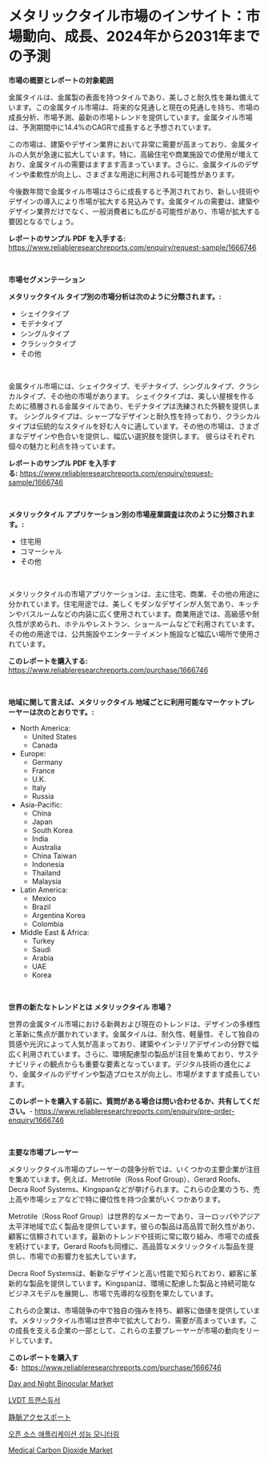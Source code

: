 <p><h1>メタリックタイル市場のインサイト：市場動向、成長、2024年から2031年までの予測</h1></p><p><strong>市場の概要とレポートの対象範囲</strong></p>
<p><p>金属タイルは、金属製の表面を持つタイルであり、美しさと耐久性を兼ね備えています。この金属タイル市場は、将来的な見通しと現在の見通しを持ち、市場の成長分析、市場予測、最新の市場トレンドを提供しています。金属タイル市場は、予測期間中に14.4%のCAGRで成長すると予想されています。</p><p>この市場は、建築やデザイン業界において非常に需要が高まっており、金属タイルの人気が急速に拡大しています。特に、高級住宅や商業施設での使用が増えており、金属タイルの需要はますます高まっています。さらに、金属タイルのデザインや柔軟性が向上し、さまざまな用途に利用される可能性があります。</p><p>今後数年間で金属タイル市場はさらに成長すると予測されており、新しい技術やデザインの導入により市場が拡大する見込みです。金属タイルの需要は、建築やデザイン業界だけでなく、一般消費者にも広がる可能性があり、市場が拡大する要因となるでしょう。</p></p>
<p><strong>レポートのサンプル PDF を入手する:</strong> <a href="https://www.reliableresearchreports.com/enquiry/request-sample/1666746">https://www.reliableresearchreports.com/enquiry/request-sample/1666746</a></p>
<p>&nbsp;</p>
<p><strong>市場セグメンテーション</strong></p>
<p><strong>メタリックタイル タイプ別の市場分析は次のように分類されます。:</strong></p>
<p><ul><li>シェイクタイプ</li><li>モデナタイプ</li><li>シングルタイプ</li><li>クラシックタイプ</li><li>その他</li></ul></p>
<p>&nbsp;</p>
<p><p>金属タイル市場には、シェイクタイプ、モデナタイプ、シングルタイプ、クラシカルタイプ、その他の市場があります。 シェイクタイプは、美しい屋根を作るために積層される金属タイルであり、モデナタイプは洗練された外観を提供します。 シングルタイプは、シャープなデザインと耐久性を持っており、クラシカルタイプは伝統的なスタイルを好む人々に適しています。その他の市場は、さまざまなデザインや色合いを提供し、幅広い選択肢を提供します。 彼らはそれぞれ個々の魅力と利点を持っています。</p></p>
<p><strong>レポートのサンプル PDF を入手する:</strong>&nbsp;<a href="https://www.reliableresearchreports.com/enquiry/request-sample/1666746">https://www.reliableresearchreports.com/enquiry/request-sample/1666746</a></p>
<p>&nbsp;</p>
<p><strong> メタリックタイル アプリケーション別の市場産業調査は次のように分類されます。:</strong></p>
<p><ul><li>住宅用</li><li>コマーシャル</li><li>その他</li></ul></p>
<p>&nbsp;</p>
<p><p>メタリックタイルの市場アプリケーションは、主に住宅、商業、その他の用途に分かれています。住宅用途では、美しくモダンなデザインが人気であり、キッチンやバスルームなどの内装に広く使用されています。商業用途では、高級感や耐久性が求められ、ホテルやレストラン、ショールームなどで利用されています。その他の用途では、公共施設やエンターテイメント施設など幅広い場所で使用されています。</p></p>
<p><strong>このレポートを購入する:</strong>&nbsp; <a href="https://www.reliableresearchreports.com/purchase/1666746">https://www.reliableresearchreports.com/purchase/1666746</a></p>
<p>&nbsp;</p>
<p><strong>地域に関して言えば、メタリックタイル 地域ごとに利用可能なマーケットプレーヤーは次のとおりです。:</strong></p>
<p><ul>
    <li>
        North America:
        <ul>
            <li>United States</li>
            <li>Canada</li>
        </ul>
    </li>
    <li>
        Europe:
        <ul>
            <li>Germany</li>
            <li>France</li>
            <li>U.K.</li>
            <li>Italy</li>
            <li>Russia</li>
        </ul>
    </li>
    <li>
        Asia-Pacific:
        <ul>
            <li>China</li>
            <li>Japan</li>
            <li>South Korea</li>
            <li>India</li>
            <li>Australia</li>
            <li>China Taiwan</li>
            <li>Indonesia</li>
            <li>Thailand</li>
            <li>Malaysia</li>
        </ul>
    </li>
    <li>
        Latin America:
        <ul>
            <li>Mexico</li>
            <li>Brazil</li>
            <li>Argentina Korea</li>
            <li>Colombia</li>
        </ul>
    </li>
    <li>
        Middle East & Africa:
        <ul>
            <li>Turkey</li>
            <li>Saudi</li>
            <li>Arabia</li>
            <li>UAE</li>
            <li>Korea</li>
        </ul>
    </li>
    </ul></p>
<p>&nbsp;</p>
<p><strong>世界の新たなトレンドとは メタリックタイル 市場？</strong></p>
<p><p>世界の金属タイル市場における新興および現在のトレンドは、デザインの多様性と革新に焦点が置かれています。金属タイルは、耐久性、軽量性、そして独自の質感や光沢によって人気が高まっており、建築やインテリアデザインの分野で幅広く利用されています。さらに、環境配慮型の製品が注目を集めており、サステナビリティの観点からも重要な要素となっています。デジタル技術の進化により、金属タイルのデザインや製造プロセスが向上し、市場がますます成長しています。</p></p>
<p><strong>このレポートを購入する前に、質問がある場合は問い合わせるか、共有してください。</strong>- <a href="https://www.reliableresearchreports.com/enquiry/pre-order-enquiry/1666746">https://www.reliableresearchreports.com/enquiry/pre-order-enquiry/1666746</a></p>
<p>&nbsp;</p>
<p><strong>主要な市場プレーヤー</strong></p>
<p><p>メタリックタイル市場のプレーヤーの競争分析では、いくつかの主要企業が注目を集めています。例えば、Metrotile（Ross Roof Group）、Gerard Roofs、Decra Roof Systems、Kingspanなどが挙げられます。これらの企業のうち、売上高や市場シェアなどで特に優位性を持つ企業がいくつかあります。</p><p>Metrotile（Ross Roof Group）は世界的なメーカーであり、ヨーロッパやアジア太平洋地域で広く製品を提供しています。彼らの製品は高品質で耐久性があり、顧客に信頼されています。最新のトレンドや技術に常に取り組み、市場での成長を続けています。Gerard Roofsも同様に、高品質なメタリックタイル製品を提供し、市場での影響力を拡大しています。</p><p>Decra Roof Systemsは、斬新なデザインと高い性能で知られており、顧客に革新的な製品を提供しています。Kingspanは、環境に配慮した製品と持続可能なビジネスモデルを展開し、市場で先導的な役割を果たしています。</p><p>これらの企業は、市場競争の中で独自の強みを持ち、顧客に価値を提供しています。メタリックタイル市場は世界中で拡大しており、需要が高まっています。この成長を支える企業の一部として、これらの主要プレーヤーが市場の動向をリードしています。</p></p>
<p><strong>このレポートを購入する:</strong>&nbsp;&nbsp;<a href="https://www.reliableresearchreports.com/purchase/1666746">https://www.reliableresearchreports.com/purchase/1666746</a></p>
<p><p><a href="https://view.publitas.com/reportprime-1/day-and-night-binocular-market-provides-a-comprehensive-analysis-including-a-macro-overview-of-the-market-as-well-as-micro-details-such-as-market-size-and-competitive-landscape/">Day and Night Binocular Market</a></p><p><a href="https://medium.com/@dayanarunolfsdottir/lvdt-%EB%B3%80%ED%99%98%EA%B8%B0-%EC%8B%9C%EC%9E%A5-%EC%A1%B0%EC%82%AC-%EB%B3%B4%EA%B3%A0%EC%84%9C-%EA%B7%B8-%EC%97%AD%EC%82%AC-%EB%B0%8F-2031%EB%85%84%EA%B9%8C%EC%A7%80%EC%9D%98-%EC%98%88%EC%B8%A1-fdde51618677">LVDT 트랜스듀서</a></p><p><a href="https://medium.com/@darieenson678546/%E9%9D%99%E8%84%88%E3%82%A2%E3%82%AF%E3%82%BB%E3%82%B9%E3%83%9D%E3%83%BC%E3%83%88%E5%B8%82%E5%A0%B4-2031%E5%B9%B4%E3%81%BE%E3%81%A7%E3%81%AE%E3%83%88%E3%83%AC%E3%83%B3%E3%83%89-%E4%BA%88%E6%B8%AC-%E7%AB%B6%E4%BA%89%E5%88%86%E6%9E%90-8fc693271c72">静脈アクセスポート</a></p><p><a href="https://github.com/fernandotryO5lson96765/Market-Research-Report-List-1/blob/main/322160013294.md">오픈 소스 애플리케이션 성능 모니터링</a></p><p><a href="https://butternut-bug-553.notion.site/Medical-Carbon-Dioxide-Market-Centers-on-Aspects-such-as-Market-Growth-Market-Share-Market-Opportu-97d3e40143be475c947ceac0ff7a77ea">Medical Carbon Dioxide Market</a></p></p>